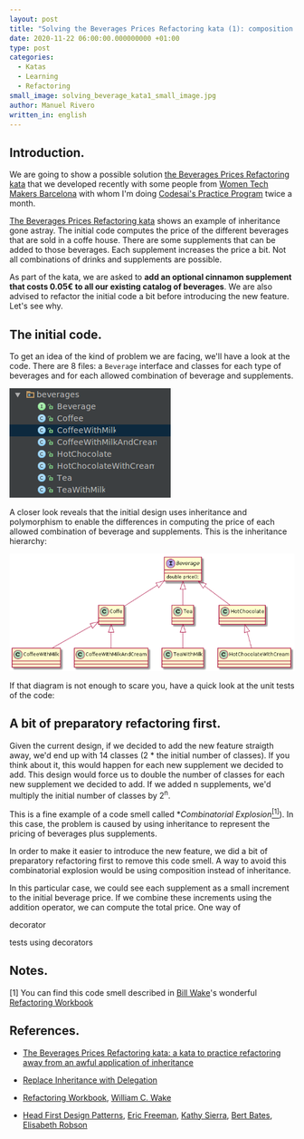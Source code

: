 ```yaml
---
layout: post
title: "Solving the Beverages Prices Refactoring kata (1): composition over inheritance"
date: 2020-11-22 06:00:00.000000000 +01:00
type: post
categories:
  - Katas
  - Learning 
  - Refactoring
small_image: solving_beverage_kata1_small_image.jpg
author: Manuel Rivero
written_in: english
---
```


<h2>Introduction. </h2>

We are going to show a possible solution [the Beverages Prices Refactoring kata](/2019/04/beverages_prices_kata) that we developed recently with some people from [Women Tech Makers Barcelona](https://www.meetup.com/wtmbcn/) with whom I'm doing [Codesai's Practice Program](https://github.com/Codesai/practice_program) twice a month.

[The Beverages Prices Refactoring kata](/2019/04/beverages_prices_kata) shows an example of inheritance gone astray. The initial code computes the price of the different beverages that are sold in a coffe house. There are some supplements that can be added to those beverages. Each supplement increases the price a bit. Not all combinations of drinks and supplements are possible.

As part of the kata, we are asked to **add an optional cinnamon supplement that costs 0.05€ to all our existing catalog of beverages**. We are also advised to refactor the initial code a bit before introducing the new feature. Let's see why.

<h2>The initial code. </h2>

To get an idea of the kind of problem we are facing, we'll have a look at the code. There are 8 files: a `Beverage` interface and classes for each type of beverages and for each allowed combination of beverage and supplements. 

<figure style="overflow: hidden; margin:auto;">
<img src="/assets/solving_beverage_kata_initial_code_folder.png" alt="initial code files" />
</figure>

A closer look reveals that the initial design uses inheritance and polymorphism to enable the differences in computing the price of each allowed combination of beverage and supplements. This is the inheritance hierarchy:

<figure style="overflow: hidden; margin:auto;">
<img src="/assets/beverages_prices_inheritance_hierarchy.png" alt="Inheritance hierarchy in the initial code" />
</figure>

If that diagram is not enough to scare you, have a quick look at the unit tests of the code:

<script src="https://gist.github.com/trikitrok/a9b2b77762045a77cfd9c6854046add7.js"></script>

<h2>A bit of preparatory refactoring first. </h2>

Given the current design, if we decided to add the new feature straigth away, we'd end up with 14 classes (2 * the initial number of classes). If you think about it, this would happen for each new supplement we decided to add. This design would force us to double the number of classes for each new supplement we decided to add. If we added n supplements, we'd multiply the initial number of classes by 2<sup>n</sup>.

This is a fine example of a code smell called **Combinatorial Explosion*<a href="#nota1"><sup>[1]</sup></a>). In this case, the problem is caused by using inheritance to represent the pricing of beverages plus supplements. 

In order to make it easier to introduce the new feature, we did a bit of preparatory refactoring first to remove this code smell. A way to avoid this combinatorial explosion would be using composition instead of inheritance. 

In this particular case, we could see each supplement as a small increment to the initial beverage price. If we combine these increments using the addition operator, we can compute the total price. One way of 

decorator
<script src="https://gist.github.com/trikitrok/bdb22d3d3b66408f4049deb3f27188fb.js"></script>

tests using decorators

<script src="https://gist.github.com/trikitrok/223b064324a93957418f48a26557f3e8.js"></script>

<h2>Notes.</h2>

<a name="nota1"></a> [1] You can find this code smell described in [Bill Wake](https://xp123.com/articles/)'s wonderful [Refactoring Workbook](https://www.goodreads.com/book/show/337298.Refactoring_Workbook)

<h2>References.</h2>

* [The Beverages Prices Refactoring kata: a kata to practice refactoring away from an awful application of inheritance](/2019/04/beverages_prices_kata)

* [Replace Inheritance with Delegation](https://refactoring.com/catalog/replaceSuperclassWithDelegate.html)

* [Refactoring Workbook](https://www.goodreads.com/book/show/337298.Refactoring_Workbook), [William C. Wake](https://xp123.com/articles/)

* [Head First Design Patterns](https://www.goodreads.com/book/show/58128.Head_First_Design_Patterns), [Eric Freeman](https://en.wikipedia.org/wiki/Eric_Freeman_(writer)), [Kathy Sierra](https://en.wikipedia.org/wiki/Kathy_Sierra), [Bert Bates](https://twitter.com/bertbates?lang=en), [Elisabeth Robson](https://www.elisabethrobson.com/)
